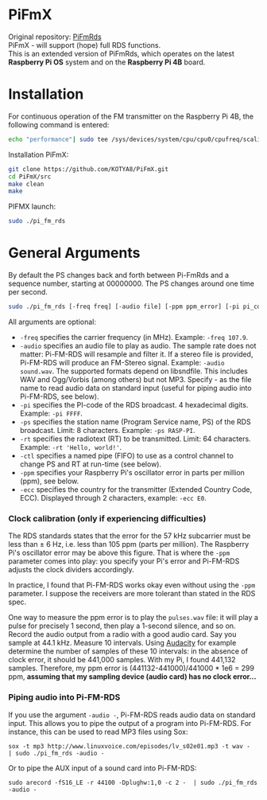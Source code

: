# PiFmX
Original repository: [PiFmRds](github.com/ChristopheJacquet/PiFmRds)  
PiFmX - will support (hope) full RDS functions.  
This is an extended version of PiFmRds, which operates on the latest **Raspberry Pi OS** system and on the **Raspberry Pi 4B** board.  

# Installation 
For continuous operation of the FM transmitter on the Raspberry Pi 4B, the following command is entered:  
```bash
echo "performance"| sudo tee /sys/devices/system/cpu/cpu0/cpufreq/scaling_governor
```

Installation PiFmX:  
```bash
git clone https://github.com/KOTYA8/PiFmX.git
cd PiFmX/src
make clean
make
```

PIFMX launch:  
```bash
sudo ./pi_fm_rds
```

# General Arguments
By default the PS changes back and forth between Pi-FmRds and a sequence number, starting at 00000000. The PS changes around one time per second.  
```bash
sudo ./pi_fm_rds [-freq freq] [-audio file] [-ppm ppm_error] [-pi pi_code] [-ps ps_text] [-rt rt_text] [-ecc XX]
```
All arguments are optional:  

* `-freq` specifies the carrier frequency (in MHz). Example: `-freq 107.9`.  
* `-audio` specifies an audio file to play as audio. The sample rate does not matter: Pi-FM-RDS will resample and filter it. If a stereo file is provided, Pi-FM-RDS will produce an FM-Stereo signal. Example: `-audio sound.wav`. The supported formats depend on libsndfile. This includes WAV and Ogg/Vorbis (among others) but not MP3. Specify - as the file name to read audio data on standard input (useful for piping audio into Pi-FM-RDS, see below).  
* `-pi` specifies the PI-code of the RDS broadcast. 4 hexadecimal digits. Example: `-pi FFFF`.  
* `-ps` specifies the station name (Program Service name, PS) of the RDS broadcast. Limit: 8 characters. Example: `-ps RASP-PI`.  
* `-rt` specifies the radiotext (RT) to be transmitted. Limit: 64 characters. Example: `-rt 'Hello, world!'`.  
* `-ctl` specifies a named pipe (FIFO) to use as a control channel to change PS and RT at run-time (see below).  
* `-ppm` specifies your Raspberry Pi's oscillator error in parts per million (ppm), see below.  
* `-ecc` specifies the country for the transmitter (Extended Country Code, ECC). Displayed through 2 characters, example: `-ecc E0`.

### Clock calibration (only if experiencing difficulties)

The RDS standards states that the error for the 57 kHz subcarrier must be less than ± 6 Hz, i.e. less than 105 ppm (parts per million). The Raspberry Pi's oscillator error may be above this figure. That is where the `-ppm` parameter comes into play: you specify your Pi's error and Pi-FM-RDS adjusts the clock dividers accordingly.

In practice, I found that Pi-FM-RDS works okay even without using the `-ppm` parameter. I suppose the receivers are more tolerant than stated in the RDS spec.

One way to measure the ppm error is to play the `pulses.wav` file: it will play a pulse for precisely 1 second, then play a 1-second silence, and so on. Record the audio output from a radio with a good audio card. Say you sample at 44.1 kHz. Measure 10 intervals. Using [Audacity](https://www.audacityteam.org/) for example determine the number of samples of these 10 intervals: in the absence of clock error, it should be 441,000 samples. With my Pi, I found 441,132 samples. Therefore, my ppm error is (441132-441000)/441000 * 1e6 = 299 ppm, **assuming that my sampling device (audio card) has no clock error...**

### Piping audio into Pi-FM-RDS

If you use the argument `-audio -`, Pi-FM-RDS reads audio data on standard input. This allows you to pipe the output of a program into Pi-FM-RDS. For instance, this can be used to read MP3 files using Sox:

```
sox -t mp3 http://www.linuxvoice.com/episodes/lv_s02e01.mp3 -t wav -  | sudo ./pi_fm_rds -audio -
```

Or to pipe the AUX input of a sound card into Pi-FM-RDS:

```
sudo arecord -fS16_LE -r 44100 -Dplughw:1,0 -c 2 -  | sudo ./pi_fm_rds -audio -
```

